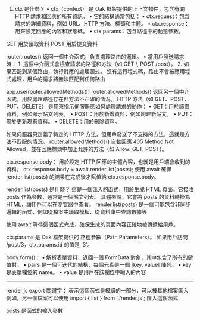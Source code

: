 1. ctx 是什麼？
   • ctx（context） 是 Oak 框架提供的上下文物件，包含有關 HTTP 請求和回應的所有資訊。
   • 它的結構通常包括：
   • ctx.request：包含請求的詳細資料，例如 URL、HTTP 方法、標頭和主體。
   • ctx.response：用來設定回應的內容和狀態碼。
   • ctx.params：包含路徑中的動態參數。

GET 用於讀取資料 POST 用於提交資料

router.routes() 返回一個中介函式，負責處理路由的邏輯。
• 當用戶發送請求時： 1. 這個中介函式會檢查請求的路徑和方法（如 GET /, POST /post）。 2. 如果匹配到某個路由，執行對應的處理函式。
沒有這行程式碼，路由不會被應用程式處理，用戶的請求將無法匹配到任何路由

app.use(router.allowedMethods())
router.allowedMethods() 返回另一個中介函式，用於處理路徑存在但方法不正確的情況。
HTTP 方法（如 GET、POST、PUT、DELETE） 是用來指示伺服器應如何處理請求的動作：
• GET：用於讀取資料，例如顯示貼文列表。
• POST：用於新增資料，例如創建新貼文。
• PUT：用於更新現有資料。
• DELETE：用於刪除資料。

如果伺服器只定義了特定的 HTTP 方法，但用戶發送了不支持的方法，這就是方法不匹配的情況。
router.allowedMethods() 自動回應 405 Method Not Allowed，並在回應標頭中加上允許的方法（如 Allow: GET, POST）。

ctx.response.body：
用於設定 HTTP 回應的主體內容，也就是用戶端會收到的資料。
ctx.response.body = await render.list(posts);
使用 await 確保 render.list(posts) 的結果在完成後才賦值給 ctx.response.body。

render.list(posts) 是什麼？
這是一個匯入的函式，用於生成 HTML 頁面。它接收 posts 作為參數，通常是一個貼文列表。
具體來說，它會將 posts 的資料轉換為 HTML，讓用戶可以在瀏覽器中查看。
render.list(posts) 是一個可能包含非同步邏輯的函式，例如從檔案中讀取模板、從資料庫中查詢數據等

使用 await 等待這個函式完成，確保生成的頁面內容正確地被傳遞給用戶。

ctx.params 是 Oak 框架提供的 路徑參數（Path Parameters）。
如果用戶訪問 /post/3，ctx.params.id 的值是 '3'。

body.form()：
• 解析表單資料，返回一個 FormData 對象，其中包含了所有的鍵值對。
• pairs 是一個可迭代的結構，每個元素是一個 [key, value] 陣列。
• key 是表單欄位的 name。
• value 是用戶在該欄位中輸入的內容

---

render.js
export 關鍵字：
表示這個函式是模組的一部分，可以被其他檔案匯入
例如，另一個檔案可以使用 import { list } from './render.js'; 匯入這個函式

posts 是函式的輸入參數
